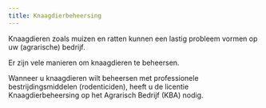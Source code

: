 ```yaml
---
title: Knaagdierbeheersing
---
```

Knaagdieren zoals muizen en ratten kunnen een lastig probleem vormen op uw (agrarische) bedrijf. 

Er zijn vele manieren om knaagdieren te beheersen.

Wanneer u knaagdieren wilt beheersen met professionele bestrijdingsmiddelen (rodenticiden), heeft u de licentie Knaagdierbeheersing op het Agrarisch Bedrijf (KBA) nodig.

<link-container>
<link-button link='{"name": "Welke licentie heb ik nodig?","url": "/licenties/licentie-tool"}' />
</link-container>

<link-container>

<link-button link='{"name": "Licentie halen?","url": "/licenties/licentie-halen"}' />

</link-container>
